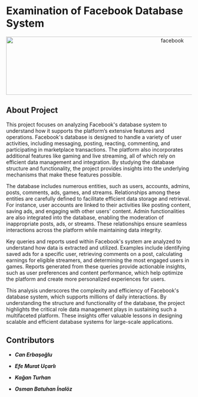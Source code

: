 # Examination of Facebook Database System
<p align="center">
  <img width="886" height="158" src="https://github.com/user-attachments/assets/4f1554e4-57d5-4734-a9f9-9e943bd02055" alt="facebook">
</p>

## About Project
This project focuses on analyzing Facebook's database system to understand how it supports the platform’s extensive features and operations. Facebook's database is designed to handle a variety of user activities, including messaging, posting, reacting, commenting, and participating in marketplace transactions. The platform also incorporates additional features like gaming and live streaming, all of which rely on efficient data management and integration. By studying the database structure and functionality, the project provides insights into the underlying mechanisms that make these features possible.

The database includes numerous entities, such as users, accounts, admins, posts, comments, ads, games, and streams. Relationships among these entities are carefully defined to facilitate efficient data storage and retrieval. For instance, user accounts are linked to their activities like posting content, saving ads, and engaging with other users' content. Admin functionalities are also integrated into the database, enabling the moderation of inappropriate posts, ads, or streams. These relationships ensure seamless interactions across the platform while maintaining data integrity.

Key queries and reports used within Facebook's system are analyzed to understand how data is extracted and utilized. Examples include identifying saved ads for a specific user, retrieving comments on a post, calculating earnings for eligible streamers, and determining the most engaged users in games. Reports generated from these queries provide actionable insights, such as user preferences and content performance, which help optimize the platform and create more personalized experiences for users.

This analysis underscores the complexity and efficiency of Facebook's database system, which supports millions of daily interactions. By understanding the structure and functionality of the database, the project highlights the critical role data management plays in sustaining such a multifaceted platform. These insights offer valuable lessons in designing scalable and efficient database systems for large-scale applications.

## Contributors
- **_Can Erbaşoğlu_**

- **_Efe Murat Uçarlı_**

- **_Kağan Turhan_**

- **_Osman Batuhan İnalöz_**
